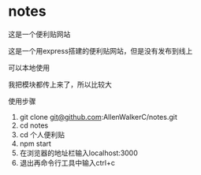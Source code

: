 # notes

这是一个便利贴网站

这是一个用express搭建的便利贴网站，但是没有发布到线上

可以本地使用

我把模块都传上来了，所以比较大

使用步骤

1. git clone git@github.com:AllenWalkerC/notes.git
2. cd notes
3. cd 个人便利贴
4. npm start
5. 在浏览器的地址栏输入localhost:3000
6. 退出再命令行工具中输入ctrl+c
